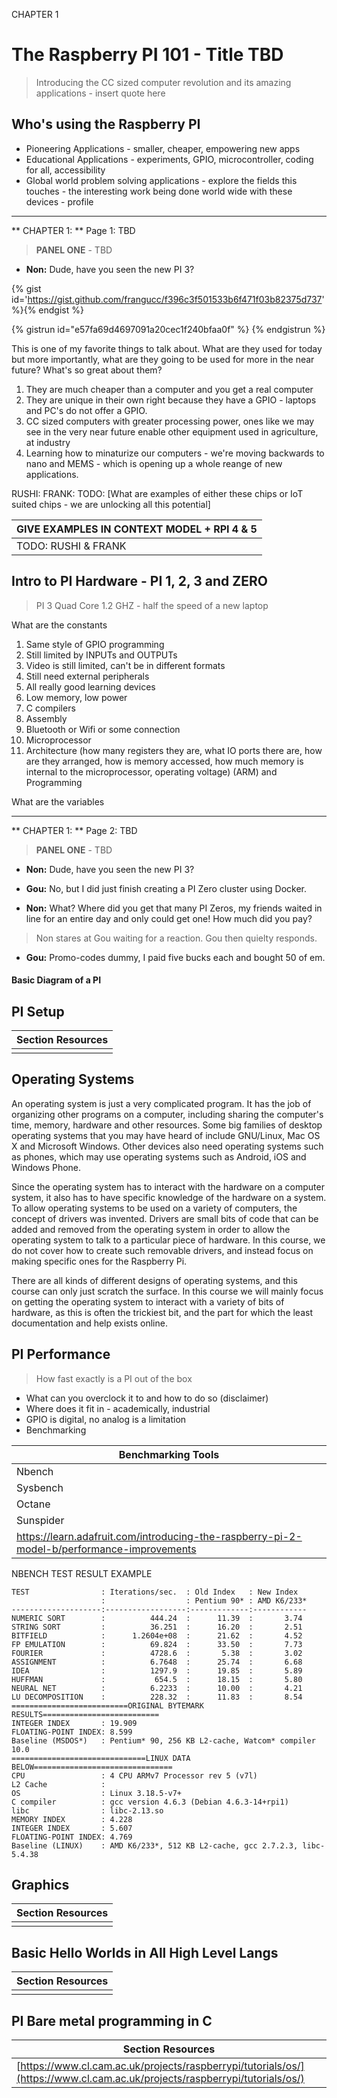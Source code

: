 CHAPTER 1
#  The Raspberry PI 101 - Title TBD

> Introducing the CC sized computer revolution and its amazing applications - insert quote here


## Who's using the Raspberry PI

* Pioneering Applications - smaller, cheaper, empowering new apps
* Educational Applications - experiments, GPIO, microcontroller, coding for all, accessibility
* Global world problem solving applications - explore the fields this touches - the interesting work being done world wide with these devices - profile

---
** CHAPTER 1: ** Page 1: TBD

> **PANEL ONE** - TBD

* **Non:** Dude, have you seen the new PI 3?


{% gist id='https://gist.github.com/frangucc/f396c3f501533b6f471f03b82375d737' %}{% endgist %}

{% gistrun id="e57fa69d4697091a20cec1f240bfaa0f" %}
{% endgistrun %}

This is one of my favorite things to talk about. What are they used for today but more importantly, what are they going to be used for more in the near future? What's so great about them?

1. They are much cheaper than a computer and you get a real computer
2. They are unique in their own right because they have a GPIO - laptops and PC's do not offer a GPIO. 
3. CC sized computers with greater processing power, ones like we may see in the very near future enable other equipment used in agriculture, at industry
4. Learning how to minaturize our computers - we're moving backwards to nano and MEMS - which is opening up a whole reange of new applications.

RUSHI: FRANK: TODO: [What are examples of either these chips or IoT suited chips - we are unlocking all this potential]

| GIVE EXAMPLES IN CONTEXT MODEL + RPI 4 & 5 |
| -- |
| TODO: RUSHI & FRANK |






## Intro to PI Hardware - PI 1, 2, 3 and ZERO


> PI 3 Quad Core 1.2 GHZ - half the speed of a new laptop

What are the constants
1. Same style of GPIO programming
2. Still limited by INPUTs and OUTPUTs
3. Video is still limited, can't be in different formats
4. Still need external peripherals
5. All really good learning devices
6. Low memory, low power
7. C compilers
8. Assembly
9. Bluetooth or Wifi or some connection
10. Microprocessor 
11. Architecture (how many registers they are, what IO ports there are, how are they arranged, how is memory accessed, how much memory is internal to the microprocessor, operating voltage) (ARM) and Programming

What are the variables


---
** CHAPTER 1: ** Page 2: TBD

> **PANEL ONE** - TBD

* **Non:** Dude, have you seen the new PI 3?

* **Gou:** No, but I did just finish creating a PI Zero cluster using Docker. 

* **Non:** What? Where did you get that many PI Zeros, my friends waited in line for an entire day and only could get one! How much did you pay? 

> Non stares at Gou waiting for a reaction. Gou then quielty responds.  

* **Gou:** Promo-codes dummy, I paid five bucks each and bought 50 of em.

#### Basic Diagram of a PI

## PI Setup

| Section Resources |
| -- |
| |


## Operating Systems

An operating system is just a very complicated program. It has the job of organizing other programs on a computer, including sharing the computer's time, memory, hardware and other resources. Some big families of desktop operating systems that you may have heard of include GNU/Linux, Mac OS X and Microsoft Windows. Other devices also need operating systems such as phones, which may use operating systems such as Android, iOS and Windows Phone.

Since the operating system has to interact with the hardware on a computer system, it also has to have specific knowledge of the hardware on a system. To allow operating systems to be used on a variety of computers, the concept of drivers was invented. Drivers are small bits of code that can be added and removed from the operating system in order to allow the operating system to talk to a particular piece of hardware. In this course, we do not cover how to create such removable drivers, and instead focus on making specific ones for the Raspberry Pi.

There are all kinds of different designs of operating systems, and this course can only just scratch the surface. In this course we will mainly focus on getting the operating system to interact with a variety of bits of hardware, as this is often the trickiest bit, and the part for which the least documentation and help exists online.

## PI Performance


> How fast exactly is a PI out of the box


* What can you overclock it to and how to do so (disclaimer)
* Where does it fit in - academically, industrial
* GPIO is digital, no analog is a limitation
* Benchmarking

| Benchmarking Tools |
| -- |
| Nbench  |
| Sysbench |
| Octane |
| Sunspider |
| [https://learn.adafruit.com/introducing-the-raspberry-pi-2-model-b/performance-improvements ](https://learn.adafruit.com/introducing-the-raspberry-pi-2-model-b/performance-improvements )|

NBENCH TEST RESULT EXAMPLE

```
TEST                : Iterations/sec.  : Old Index   : New Index
                    :                  : Pentium 90* : AMD K6/233*
--------------------:------------------:-------------:------------
NUMERIC SORT        :          444.24  :      11.39  :       3.74
STRING SORT         :          36.251  :      16.20  :       2.51
BITFIELD            :      1.2604e+08  :      21.62  :       4.52
FP EMULATION        :          69.824  :      33.50  :       7.73
FOURIER             :          4728.6  :       5.38  :       3.02
ASSIGNMENT          :          6.7648  :      25.74  :       6.68
IDEA                :          1297.9  :      19.85  :       5.89
HUFFMAN             :           654.5  :      18.15  :       5.80
NEURAL NET          :          6.2233  :      10.00  :       4.21
LU DECOMPOSITION    :          228.32  :      11.83  :       8.54
==========================ORIGINAL BYTEMARK RESULTS==========================
INTEGER INDEX       : 19.909
FLOATING-POINT INDEX: 8.599
Baseline (MSDOS*)   : Pentium* 90, 256 KB L2-cache, Watcom* compiler 10.0
==============================LINUX DATA BELOW===============================
CPU                 : 4 CPU ARMv7 Processor rev 5 (v7l)
L2 Cache            :
OS                  : Linux 3.18.5-v7+
C compiler          : gcc version 4.6.3 (Debian 4.6.3-14+rpi1)
libc                : libc-2.13.so
MEMORY INDEX        : 4.228
INTEGER INDEX       : 5.607
FLOATING-POINT INDEX: 4.769
Baseline (LINUX)    : AMD K6/233*, 512 KB L2-cache, gcc 2.7.2.3, libc-5.4.38

```

## Graphics

| Section Resources |
| -- |
| |



## Basic Hello Worlds in All High Level Langs

| Section Resources |
| -- |
| |



## PI Bare metal programming in C

| Section Resources |
| -- |
| [https://www.cl.cam.ac.uk/projects/raspberrypi/tutorials/os/](https://www.cl.cam.ac.uk/projects/raspberrypi/tutorials/os/)|




















